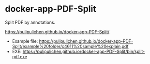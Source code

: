 # docker-app-PDF-Split
Split PDF by annotations.

https://pulipulichen.github.io/docker-app-PDF-Split/

- Example file: https://pulipulichen.github.io/docker-app-PDF-Split/example%20folder/c4611%20sample%20explain.pdf
- EXE: https://pulipulichen.github.io/docker-app-PDF-Split/bin/split-pdf.exe